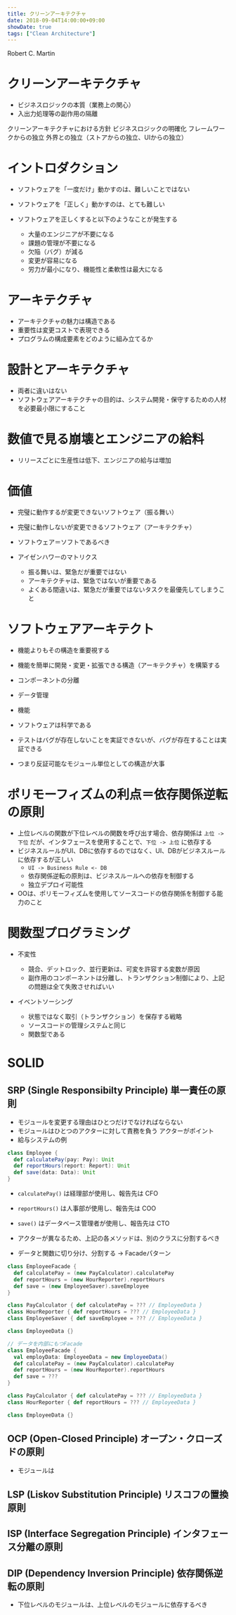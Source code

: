 ```yaml
---
title: クリーンアーキテクチャ
date: 2018-09-04T14:00:00+09:00
showDate: true
tags: ["Clean Architecture"]
---
```


Robert C. Martin

# クリーンアーキテクチャ
- ビジネスロジックの本質（業務上の関心）
- 入出力処理等の副作用の隔離

クリーンアーキテクチャにおける方針
ビジネスロジックの明確化
フレームワークからの独立
外界との独立（ストアからの独立、UIからの独立）

# イントロダクション
- ソフトウェアを「一度だけ」動かすのは、難しいことではない
- ソフトウェアを「正しく」動かすのは、とても難しい

- ソフトウェアを正しくすると以下のようなことが発生する
  - 大量のエンジニアが不要になる
  - 課題の管理が不要になる
  - 欠陥（バグ）が減る
  - 変更が容易になる
  - 労力が最小になり、機能性と柔軟性は最大になる

# アーキテクチャ
- アーキテクチャの魅力は構造である
- 重要性は変更コストで表現できる
- プログラムの構成要素をどのように組み立てるか

# 設計とアーキテクチャ
- 両者に違いはない
- ソフトウェアアーキテクチャの目的は、システム開発・保守するための人材を必要最小限にすること

# 数値で見る崩壊とエンジニアの給料
- リリースごとに生産性は低下、エンジニアの給与は増加

# 価値
- 完璧に動作するが変更できないソフトウェア（振る舞い）
- 完璧に動作しないが変更できるソフトウェア（アーキテクチャ）

- ソフトウェア＝ソフトであるべき

- アイゼンハワーのマトリクス
  - 振る舞いは、緊急だが重要ではない
  - アーキテクチャは、緊急ではないが重要である
  - よくある間違いは、緊急だが重要ではないタスクを最優先してしまうこと

# ソフトウェアアーキテクト
- 機能よりもその構造を重要視する
- 機能を簡単に開発・変更・拡張できる構造（アーキテクチャ）を構築する

- コンポーネントの分離
- データ管理
- 機能

- ソフトウェアは科学である
 - テストはバグが存在しないことを実証できないが、バグが存在することは実証できる
 - つまり反証可能なモジュール単位としての構造が大事

# ポリモーフィズムの利点＝依存関係逆転の原則
- 上位レベルの関数が下位レベルの関数を呼び出す場合、依存関係は `上位 -> 下位` だが、インタフェースを使用することで、`下位 -> 上位` に依存する
- ビジネスルールがUI、DBに依存するのではなく、UI、DBがビジネスルールに依存するが正しい
  - `UI -> Business Rule <- DB`
  - 依存関係逆転の原則は、ビジネスルールへの依存を制御する
  - 独立デプロイ可能性
- OOは、ポリモーフィズムを使用してソースコードの依存関係を制御する能力のこと

# 関数型プログラミング
- 不変性
  - 競合、デットロック、並行更新は、可変を許容する変数が原因
  - 副作用のコンポーネントは分離し、トランザクション制御により、上記の問題は全て失敗させればいい

- イベントソーシング
  - 状態ではなく取引（トランザクション）を保存する戦略
  - ソースコードの管理システムと同じ
  - 関数型である

# SOLID
## SRP (Single Responsibilty Principle) 単一責任の原則
- モジュールを変更する理由はひとつだけでなければならない
- モジュールはひとつのアクターに対して責務を負う
アクターがポイント
- 給与システムの例
```Scala
class Employee {
  def calculatePay(pay: Pay): Unit
  def reportHours(report: Report): Unit
  def save(data: Data): Unit
}
```
- `calculatePay()` は経理部が使用し、報告先は CFO
- `reportHours()` は人事部が使用し、報告先は COO
- `save()` はデータベース管理者が使用し、報告先は CTO

- アクターが異なるため、上記の各メソッドは、別のクラスに分割するべき
- データと関数に切り分け、分割する
-> Facadeパターン

```Scala
class EmployeeFacade {
  def calculatePay = (new PayCalculator).calculatePay
  def reportHours = (new HourReporter).reportHours
  def save = (new EmployeeSaver).saveEmployee
}

class PayCalculator { def calculatePay = ??? // EmployeeData }
class HourReporter { def reportHours = ??? // EmployeeData }
class EmployeeSaver { def saveEmployee = ??? // EmployeeData }

class EmployeeData {}
```


```Scala
// データを内部にもつFacade
class EmployeeFacade {
  val employData: EmployeeData = new EmployeeData()
  def calculatePay = (new PayCalculator).calculatePay
  def reportHours = (new HourReporter).reportHours
  def save = ???
}

class PayCalculator { def calculatePay = ??? // EmployeeData }
class HourReporter { def reportHours = ??? // EmployeeData }

class EmployeeData {}
```

## OCP (Open-Closed Principle) オープン・クローズドの原則
- モジュールは

## LSP (Liskov Substitution Principle) リスコフの置換原則

## ISP (Interface Segregation Principle) インタフェース分離の原則

## DIP (Dependency Inversion Principle) 依存関係逆転の原則
- 下位レベルのモジュールは、上位レベルのモジュールに依存するべき
